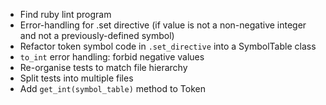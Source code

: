 - Find ruby lint program
- Error-handling for .set directive (if value is not a non-negative
  integer and not a previously-defined symbol)
- Refactor token symbol code in `.set_directive` into a
  SymbolTable class
- `to_int` error handling:  forbid negative values
- Re-organise tests to match file hierarchy
- Split tests into multiple files
- Add `get_int(symbol_table)` method to Token
